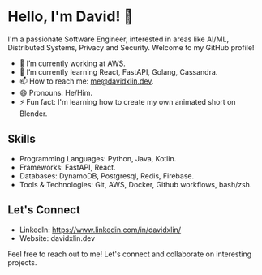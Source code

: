 # Hello, I'm David! 👋

I'm a passionate Software Engineer, interested in areas like AI/ML, Distributed Systems, Privacy and Security. Welcome to my GitHub profile!

- 🔭 I’m currently working at AWS.
- 🌱 I’m currently learning React, FastAPI, Golang, Cassandra.
- 📫 How to reach me: me@davidxlin.dev.
- 😄 Pronouns: He/Him.
- ⚡ Fun fact: I'm learning how to create my own animated short on Blender.

## Skills

- Programming Languages: Python, Java, Kotlin.
- Frameworks: FastAPI, React.
- Databases: DynamoDB, Postgresql, Redis, Firebase.
- Tools & Technologies: Git, AWS, Docker, Github workflows, bash/zsh.

## Let's Connect

- LinkedIn: https://www.linkedin.com/in/davidxlin/
- Website: davidxlin.dev

Feel free to reach out to me! Let's connect and collaborate on interesting projects.
